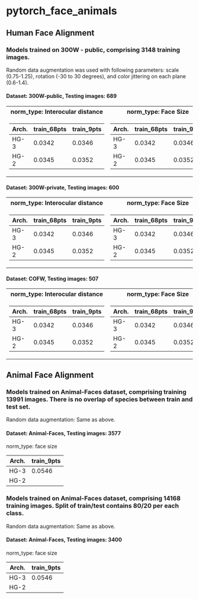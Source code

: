 # pytorch_face_animals


## Human Face Alignment
### Models trained on 300W - public, comprising 3148 training images.
Random data augmentation was used with following parameters: scale (0.75-1.25), rotation (-30 to 30 degrees), and color jittering on each plane (0.6-1.4). 

#### Dataset: 300W-public, Testing images: 689    

<table>
<tr><th>norm_type: Interocular distance </th><th>norm_type: Face Size</th></tr>
<tr><td>

| Arch.  | train_68pts | train_9pts |   
| -- | -- | -- | 
| HG-3 | 0.0342 | 0.0346 |    
| HG-2 | 0.0345 | 0.0352 |  

</td><td>
 
| Arch.  | train_68pts | train_9pts |   
| -- | -- | -- | 
| HG-3 | 0.0342 | 0.0346 |    
| HG-2 | 0.0345 | 0.0352 |

</td></tr> </table>
 
#### Dataset: 300W-private, Testing images: 600  

<table>
<tr><th>norm_type: Interocular distance </th><th>norm_type: Face Size</th></tr>
<tr><td>

| Arch.  | train_68pts | train_9pts |   
| -- | -- | -- | 
| HG-3 | 0.0342 | 0.0346 |    
| HG-2 | 0.0345 | 0.0352 |  

</td><td>
 
| Arch.  | train_68pts | train_9pts |   
| -- | -- | -- | 
| HG-3 | 0.0342 | 0.0346 |    
| HG-2 | 0.0345 | 0.0352 |

</td></tr> </table>


#### Dataset: COFW, Testing images: 507  

<table>
<tr><th>norm_type: Interocular distance </th><th>norm_type: Face Size</th></tr>
<tr><td>

| Arch.  | train_68pts | train_9pts |   
| -- | -- | -- | 
| HG-3 | 0.0342 | 0.0346 |    
| HG-2 | 0.0345 | 0.0352 |  

</td><td>
 
| Arch.  | train_68pts | train_9pts |   
| -- | -- | -- | 
| HG-3 | 0.0342 | 0.0346 |    
| HG-2 | 0.0345 | 0.0352 |

</td></tr> </table>


## Animal Face Alignment  
### Models trained on Animal-Faces dataset, comprising training 13991 images. There is no overlap of species between train and test set.  
Random data augmentation: Same as above.  
#### Dataset: Animal-Faces, Testing images: 3577  
norm_type: face size  

| Arch.  | train_9pts |
| ------------- | ------------- | 
| HG-3 | 0.0546 |    
| HG-2 |  |  | 

### Models trained on Animal-Faces dataset, comprising 14168 training images. Split of train/test contains 80/20 per each class.  
Random data augmentation: Same as above.  
#### Dataset: Animal-Faces, Testing images: 3400   
norm_type: face size  

| Arch.  | train_9pts |
| ------------- | ------------- | 
| HG-3 | 0.0546 |    
| HG-2 |  |  | 




 

